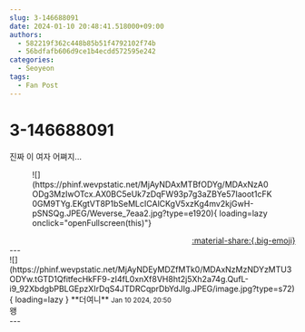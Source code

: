 ```yaml
---
slug: 3-146688091
date: 2024-01-10 20:48:41.518000+09:00
authors:
  - 582219f362c448b85b51f4792102f74b
  - 56bdfafb606d9ce1b4ecdd572595e242
categories:
  - Seoyeon
tags:
  - Fan Post
---
```


# 3-146688091

<div class="post-container" markdown="1">
<div class="content-container md-sidebar__scrollwrap" markdown="1">

진짜 이 여자 어쪄지...
<figure markdown="1">
![](https://phinf.wevpstatic.net/MjAyNDAxMTBfODYg/MDAxNzA0ODg3MzIwOTcx.AX0BC5eUk7zDqFW93p7g3aZBYe57Iaoot1cFK0GM9TYg.EKgtVT8P1bSeMLcICAlCKgV5xzKg4mv2kjGwH-pSNSQg.JPEG/Weverse_7eaa2.jpg?type=e1920){ loading=lazy onclick="openFullscreen(this)"}
</figure>


</div>
</div>

<div style="text-align: right;" markdown="1">
<a href="https://weverse.io/fromis9/fanpost/3-146688091" style="text-align: right;">:material-share:{.big-emoji}</a>
</div>
---

<div class="comments-container md-sidebar__scrollwrap" markdown="1">
<div class="comment" markdown="1">
<div class='id-container' markdown="1">
![](https://phinf.wevpstatic.net/MjAyNDEyMDZfMTk0/MDAxNzMzNDYzMTU3ODYw.tGTD1QfitfecHkFF9-zI4fL0xnXf8VH8ht2j5Xh2a74g.QufL-i9_92XbdgbPBLGEpzXIrDqS4JTDRCqprDbYdJIg.JPEG/image.jpg?type=s72){ loading=lazy }
**<span class="artist">더여니</span>** <small>Jan 10 2024, 20:50</small><br>
</div>
<div class='comment-body' markdown="1">
왱
</div>
</div>
</div>
---
